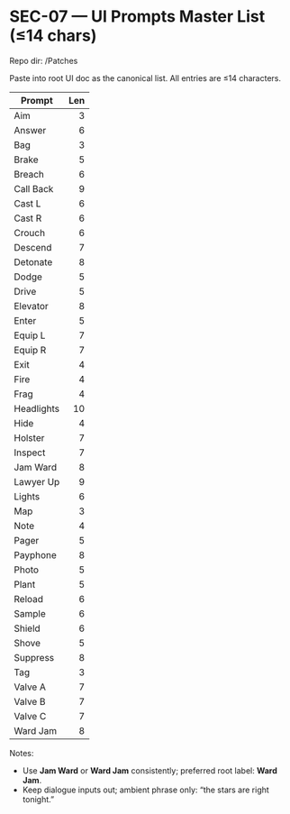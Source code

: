 # SEC-07 — UI Prompts Master List (≤14 chars)
Repo dir: /Patches

Paste into root UI doc as the canonical list. All entries are ≤14 characters.

| Prompt | Len |
|---|---:|
| Aim | 3 |
| Answer | 6 |
| Bag | 3 |
| Brake | 5 |
| Breach | 6 |
| Call Back | 9 |
| Cast L | 6 |
| Cast R | 6 |
| Crouch | 6 |
| Descend | 7 |
| Detonate | 8 |
| Dodge | 5 |
| Drive | 5 |
| Elevator | 8 |
| Enter | 5 |
| Equip L | 7 |
| Equip R | 7 |
| Exit | 4 |
| Fire | 4 |
| Frag | 4 |
| Headlights | 10 |
| Hide | 4 |
| Holster | 7 |
| Inspect | 7 |
| Jam Ward | 8 |
| Lawyer Up | 9 |
| Lights | 6 |
| Map | 3 |
| Note | 4 |
| Pager | 5 |
| Payphone | 8 |
| Photo | 5 |
| Plant | 5 |
| Reload | 6 |
| Sample | 6 |
| Shield | 6 |
| Shove | 5 |
| Suppress | 8 |
| Tag | 3 |
| Valve A | 7 |
| Valve B | 7 |
| Valve C | 7 |
| Ward Jam | 8 |

Notes:
- Use **Jam Ward** or **Ward Jam** consistently; preferred root label: **Ward Jam**.
- Keep dialogue inputs out; ambient phrase only: “the stars are right tonight.”
